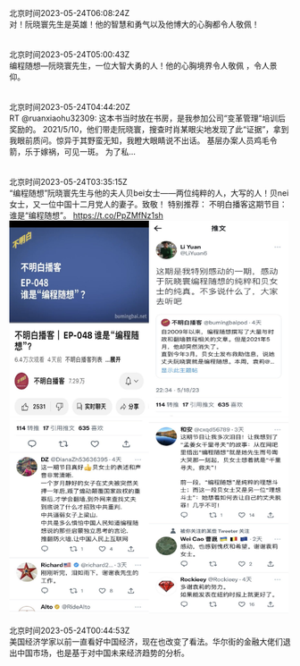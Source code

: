北京时间2023-05-24T06:08:24Z<br>对！阮晓寰先生是英雄！他的智慧和勇气以及他博大的心胸都令人敬佩！<br><br><br>北京时间2023-05-24T05:00:43Z<br>编程随想—阮晓寰先生，一位大智大勇的人！他的心胸境界令人敬佩 ，令人景仰。<br><br><br>北京时间2023-05-24T04:44:20Z<br>RT @ruanxiaohu32309: 这本书当时放在书房，是我参加公司“变革管理”培训后奖励的。
2021/5/10，他们带走阮晓寰，搜查时肖某眼尖地发现了此“证据”，拿到我眼前质问。惊异于其野蛮无知，我瞪大眼睛说不出话。
基层办案人员鸡毛令箭，乐于嫁祸，可见一斑。
为了私…<br><br><br>北京时间2023-05-24T03:35:15Z<br>“编程随想”阮晓寰先生与他的夫人贝bei女士——两位纯粹的人，大写的人！贝nei女士，又一位中国十二月党人的妻子。致敬！
特别推荐：
不明白播客这期节目：谁是“编程随想”。 https://t.co/PpZMfNz1sh<br><img src='/temp/image/2023/u-Month-5/1661093451876929536_0.jpg' width='250' height='350'><img src='/temp/image/2023/u-Month-5/1661093451876929536_1.jpg' width='250' height='350'><img src='/temp/image/2023/u-Month-5/1661093451876929536_2.jpg' width='250' height='350'><img src='/temp/image/2023/u-Month-5/1661093451876929536_3.jpg' width='250' height='350'><br><br>北京时间2023-05-24T00:44:53Z<br>美国经济学家以前一直看好中国经济，现在也改变了看法。华尔街的金融大佬们退出中国市场，也是基于对中国未来经济趋势的分析。<br><br><br>